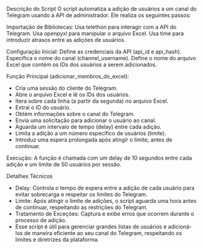 Descrição do Script
O script automatiza a adição de usuários a um canal do Telegram usando a API de administrador. Ele realiza os seguintes passos:

Importação de Bibliotecas:
Usa telethon para interagir com a API do Telegram.
Usa openpyxl para manipular o arquivo Excel.
Usa time para introduzir atrasos entre as adições de usuários.

Configuração Inicial:
Define as credenciais da API (api_id e api_hash).
Especifica o nome do canal (channel_username).
Define o nome do arquivo Excel que contém os IDs dos usuários a serem adicionados.

Função Principal (adicionar_membros_do_excel):
 * Cria uma sessão do cliente do Telegram.
 * Abre o arquivo Excel e lê os IDs dos usuários.
 * Itera sobre cada linha (a partir da segunda) no arquivo Excel.
  * Extrai o ID do usuário.
  * Obtém informações sobre o canal do Telegram.
  * Envia uma solicitação para adicionar o usuário ao canal.
  * Aguarda um intervalo de tempo (delay) entre cada adição.
  * Limita a adição a um número específico de usuários (limite).
  * Introduz uma espera prolongada após atingir o limite, antes de continuar.

Execução:
A função é chamada com um delay de 10 segundos entre cada adição e um limite de 50 usuários por sessão.

Detalhes Técnicos
 * Delay: Controla o tempo de espera entre a adição de cada usuário para evitar sobrecarga e respeitar os limites do Telegram.
 * Limite: Após atingir o limite de adições, o script aguarda uma hora antes de continuar, respeitando as restrições do Telegram.
 * Tratamento de Exceções: Captura e exibe erros que ocorrem durante o processo de adição.
 * Esse script é útil para gerenciar grandes listas de usuários e adicioná-los de maneira eficiente ao seu canal do Telegram, respeitando os limites e diretrizes da plataforma.
